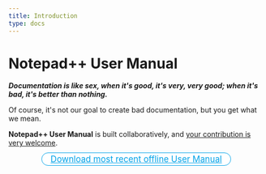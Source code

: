 ```yaml
---
title: Introduction
type: docs
---
```


Notepad++ User Manual 
=======

***Documentation is like sex, when it's good, it's very, very good; when it's bad, it's better than nothing.***

Of course, it's not our goal to create bad documentation, but you get what we mean.

**Notepad++ User Manual** is built collaboratively, and [your contribution is very welcome](https://github.com/notepad-plus-plus/npp-usermanual).

<center>
    <a href="https://github.com/notepad-plus-plus/npp-usermanual/releases/latest/download/nppUserManual.zip" style="
        text-align: center;
        font-size: larger;
        -moz-border-radius: 1em;
        border-radius: 1em;
        border: 1px solid #00A2E8;
        background-color: white;
        color: #00A2E8;
        padding: 2px 1em;
    ">Download most recent offline User Manual</a>
</center>
